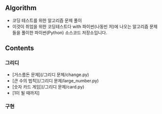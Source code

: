 ## Algorithm
* 코딩 테스트를 위한 알고리즘 문제 풀이
* 이것이 취업을 위한 코딩테스트다 with 파이썬(나동빈 저)에 나오는 알고리즘 문제들을 풀이한 파이썬(Python) 소스코드 저장소입니다.

## Contents
### 그리디
* [거스름돈 문제](/그리디 문제/change.py)
* [큰 수의 법칙](/그리디 문제/large_number.py)
* [숫자 카드 게임](/그리디 문제/card.py)
* [1이 될 때까지]

### 구현
